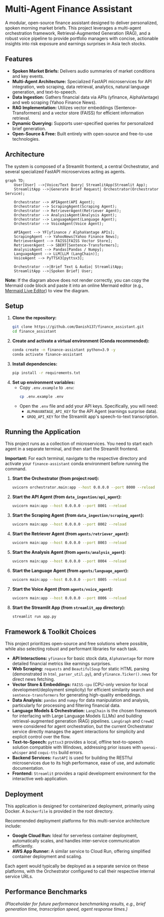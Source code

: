 # Multi-Agent Finance Assistant

A modular, open-source finance assistant designed to deliver personalized, spoken morning market briefs. This project leverages a multi-agent orchestration framework, Retrieval-Augmented Generation (RAG), and a robust voice pipeline to provide portfolio managers with concise, actionable insights into risk exposure and earnings surprises in Asia tech stocks.

## Features

*   **Spoken Market Briefs:** Delivers audio summaries of market conditions and key events.
*   **Multi-Agent Architecture:** Specialized FastAPI microservices for API integration, web scraping, data retrieval, analytics, natural language generation, and text-to-speech.
*   **Data Ingestion:** Gathers financial data via APIs (yfinance, AlphaVantage) and web scraping (Yahoo Finance News).
*   **RAG Implementation:** Utilizes vector embeddings (Sentence-Transformers) and a vector store (FAISS) for efficient information retrieval.
*   **Dynamic Querying:** Supports user-specified queries for personalized brief generation.
*   **Open-Source & Free:** Built entirely with open-source and free-to-use technologies.

## Architecture

The system is composed of a Streamlit frontend, a central Orchestrator, and several specialized FastAPI microservices acting as agents.

```mermaid
graph TD;
    User[User] -->|Voice/Text Query| StreamlitApp(Streamlit App);
    StreamlitApp -->|Generate Brief Request| Orchestrator(Orchestrator Service);

    Orchestrator --> APIAgent(API Agent);
    Orchestrator --> ScrapingAgent(Scraping Agent);
    Orchestrator --> RetrieverAgent(Retriever Agent);
    Orchestrator --> AnalysisAgent(Analysis Agent);
    Orchestrator --> LanguageAgent(Language Agent);
    Orchestrator --> VoiceAgent(Voice Agent);

    APIAgent --> YF[yfinance / AlphaVantage APIs];
    ScrapingAgent --> YahooNews[Yahoo Finance News];
    RetrieverAgent --> FAISS[FAISS Vector Store];
    RetrieverAgent --> SBERT[Sentence-Transformers];
    AnalysisAgent --> Pandas[Pandas / Numpy];
    LanguageAgent --> LLM[LLM (LangChain)];
    VoiceAgent --> PyTTSX3[pyttsx3];

    Orchestrator -->|Brief Text & Audio| StreamlitApp;
    StreamlitApp -->|Spoken Brief| User;
```
**Note:** If the diagram above does not render correctly, you can copy the Mermaid code block and paste it into an online Mermaid editor (e.g., [Mermaid Live Editor](https://mermaid.live/)) to view the diagram.

## Setup

1.  **Clone the repository:**
    ```bash
    git clone https://github.com/Danish137/finance_assistant.git
    cd finance_assistant
    ```
2.  **Create and activate a virtual environment (Conda recommended):**
    ```bash
    conda create -n finance-assistant python=3.9 -y
    conda activate finance-assistant
    ```
3.  **Install dependencies:**
    ```bash
    pip install -r requirements.txt
    ```
4.  **Set up environment variables:**
    *   Copy `.env.example` to `.env`:
        ```bash
        cp .env.example .env
        ```
    *   Open the `.env` file and add your API keys. Specifically, you will need:
        *   `ALPHAVANTAGE_API_KEY` for the API Agent (earnings surprise data).
        *   `GROQ_API_KEY` for the Streamlit app's speech-to-text transcription.

## Running the Application

This project runs as a collection of microservices. You need to start each agent in a separate terminal, and then start the Streamlit frontend.

**Important:** For each terminal, navigate to the respective directory and activate your `finance-assistant` conda environment before running the command.

1.  **Start the Orchestrator (from project root):**
    ```bash
    uvicorn orchestrator.main:app --host 0.0.0.0 --port 8000 --reload
    ```
2.  **Start the API Agent (from `data_ingestion/api_agent`):**
    ```bash
    uvicorn main:app --host 0.0.0.0 --port 8001 --reload
    ```
3.  **Start the Scraping Agent (from `data_ingestion/scraping_agent`):**
    ```bash
    uvicorn main:app --host 0.0.0.0 --port 8002 --reload
    ```
4.  **Start the Retriever Agent (from `agents/retriever_agent`):**
    ```bash
    uvicorn main:app --host 0.0.0.0 --port 8003 --reload
    ```
5.  **Start the Analysis Agent (from `agents/analysis_agent`):**
    ```bash
    uvicorn main:app --host 0.0.0.0 --port 8004 --reload
    ```
6.  **Start the Language Agent (from `agents/language_agent`):**
    ```bash
    uvicorn main:app --host 0.0.0.0 --port 8005 --reload
    ```
7.  **Start the Voice Agent (from `agents/voice_agent`):**
    ```bash
    uvicorn main:app --host 0.0.0.0 --port 8006 --reload
    ```
8.  **Start the Streamlit App (from `streamlit_app` directory):**
    ```bash
    streamlit run app.py
    ```

## Framework & Toolkit Choices

This project prioritizes open-source and free solutions where possible, while also selecting robust and performant libraries for each task.

*   **API Interactions:** `yfinance` for basic stock data, `AlphaVantage` for more detailed financial metrics like earnings surprises.
*   **Web Scraping:** `requests` and `BeautifulSoup` for static HTML parsing (demonstrated in `html_parser_util.py`), and `yfinance.Ticker().news` for direct news fetching.
*   **Vector Store & Embeddings:** `FAISS-cpu` (CPU-only version for local development/deployment simplicity) for efficient similarity search and `sentence-transformers` for generating high-quality embeddings.
*   **Data Analysis:** `pandas` and `numpy` for data manipulation and analysis, particularly for processing and filtering financial data.
*   **Language Models & Orchestration:** `LangChain` is the chosen framework for interfacing with Large Language Models (LLMs) and building retrieval-augmented generation (RAG) pipelines. `LangGraph` and `CrewAI` were considered for agent orchestration, but the current Orchestrator service directly manages the agent interactions for simplicity and explicit control over the flow.
*   **Text-to-Speech:** `pyttsx3` provides a local, offline text-to-speech solution compatible with Windows, addressing prior issues with `openai-whisper` and `coqui-tts` build errors.
*   **Backend Services:** `FastAPI` is used for building the RESTful microservices due to its high performance, ease of use, and automatic documentation.
*   **Frontend:** `Streamlit` provides a rapid development environment for the interactive web application.

## Deployment

This application is designed for containerized deployment, primarily using Docker. A `Dockerfile` is provided in the root directory.

Recommended deployment platforms for this multi-service architecture include:

*   **Google Cloud Run:** Ideal for serverless container deployment, automatically scales, and handles inter-service communication efficiently.
*   **AWS App Runner:** A similar service to Cloud Run, offering simplified container deployment and scaling.

Each agent would typically be deployed as a separate service on these platforms, with the Orchestrator configured to call their respective internal service URLs.

## Performance Benchmarks

*(Placeholder for future performance benchmarking results, e.g., brief generation time, transcription speed, agent response times.)* 